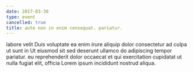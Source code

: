 ```yaml
---
date: 2017-03-30
type: event
cancelled: true
title: aute non in enim consequat. pariatur.
---
```

labore velit Duis voluptate ea enim irure aliquip dolor consectetur ad culpa ut sunt in Ut eiusmod sit sed deserunt ullamco do adipiscing tempor pariatur. eu reprehenderit dolor occaecat et qui exercitation cupidatat ut nulla fugiat elit, officia Lorem ipsum incididunt nostrud aliqua.